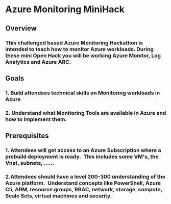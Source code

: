 # Azure Monitoring MiniHack

## Overview

### This challenged based Azure Monitoring Hackathon is intended to teach how to monitor Azure workloads. During these mini Open Hack you will be working Azure Monitor, Log Analytics and Azure ARC.

## Goals

### 1. Build attendees technical skills on Monitoring workloads in Azure

### 2. Understand what Monitoring Tools are available in Azure and how to implement them.  

## Prerequisites

### 1. Attendees will get access to an Azure Subscription where a prebuild deployment is ready.  This includes some VM's, the Vnet, subnets, ......

### 2.Attendees should have a level 200-300 understanding of the Azure platform.  Understand concepts like PowerShell, Azure Cli, ARM, resource groups, RBAC, network, storage, compute, Scale Sets, virtual machines and security.

